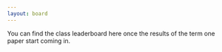 ```yaml
---
layout: board
---
```


You can find the class leaderboard here once the results of the term one paper start coming in.
